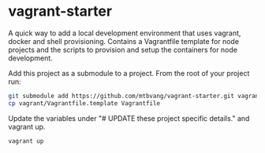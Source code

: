 # vagrant-starter

A quick way to add a local development environment that uses vagrant, docker and shell provisioning. Contains a Vagrantfile template for node projects and the scripts to provision and setup the containers for node development. 

Add this project as a submodule to a project. From the root of your project run:

```sh
git submodule add https://github.com/mtbvang/vagrant-starter.git vagrant
cp vagrant/Vagrantfile.template Vagrantfile
```
Update the variables under "# UPDATE these project specific details." and vagrant up.

```sh
vagrant up
```

